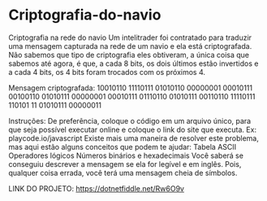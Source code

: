 # Criptografia-do-navio

Criptografia na rede do navio
Um intelitrader foi contratado para traduzir uma mensagem capturada na rede de um navio e ela está criptografada. Não sabemos que tipo de criptografia eles obtiveram, a única coisa que sabemos até agora, é que, a cada 8 bits, os dois últimos estão invertidos e a cada 4 bits, os 4 bits foram trocados com os próximos 4.

Mensagem criptografada:
10010110 11110111 01010110 00000001 00010111 00100110 01010111 00000001 00010111 01110110 01010111 00110110 11110111 110101 11 01010111 00000011

Instruções:
De preferência, coloque o código em um arquivo único, para que seja possível executar online e coloque o link do site que executa. Ex: playcode.io/javascript
Existe mais uma maneira de resolver este problema, mas aqui estão alguns conceitos que podem te ajudar:
Tabela ASCII
Operadores lógicos
Números binários e hexadecimais
Você saberá se conseguiu descrever a mensagem se ela for legível e em inglês. Pois, qualquer coisa errada, você terá uma mensagem cheia de símbolos.

LINK DO PROJETO:
https://dotnetfiddle.net/Rw6O9v
